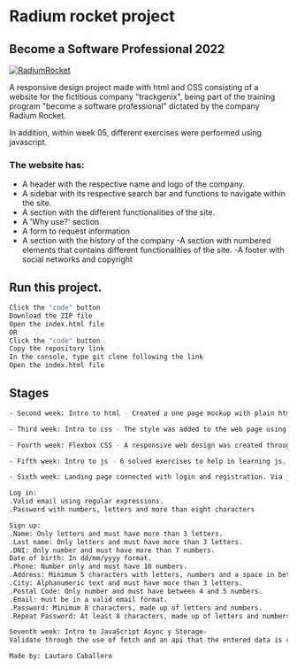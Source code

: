 
# Radium rocket project
## Become a Software Professional 2022

[![RadiumRocket](https://user-images.githubusercontent.com/86745664/160298417-0a4915a5-3142-4ae9-a57d-5d1d979c9b6f.jpeg)](https://radiumrocket.com/)

A responsive design project made with html and CSS consisting of a website for the fictitious company "trackgenix", being part of the training program "become a software professional" dictated by the company Radium Rocket.

In addition, within week 05, different exercises were performed using javascript.

### The website has:

- A header with the respective name and logo of the company.
- A sidebar with its respective search bar and functions to navigate within the site.
- A section with the different functionalities of the site.
- A 'Why use?' section.
- A form to request information
- A section with the history of the company
-A section with numbered elements that contains different functionalities of the site.
-A footer with social networks and copyright


## Run this project.


```sh
Click the "code" button
Download the ZIP file
Open the index.html file
OR
Click the "code" button
Copy the repository link
In the console, type git clone following the link
Open the index.html file
```
## Stages
```sh
- Second week: Intro to html - Created a one page mockup with plain html.

- Third week: Intro to css - The style was added to the web page using plain CSS.

- Fourth week: Flexbox CSS - A responsive web design was created through the use of flexbox and media queries.

- Fifth week: Intro to js - 6 solved exercises to help in learning js.

- Sixth week: Landing page connected with login and registration. Via js added validations for both login and registration:

Log in: 
.Valid email using regular expressions.
.Password with numbers, letters and more than eight characters

Sign up: 
.Name: Only letters and must have more than 3 letters.
.Last name: Only letters and must have more than 3 letters.
.DNI: Only number and must have more than 7 numbers.
Date of birth: In dd/mm/yyyy format.
.Phone: Number only and must have 10 numbers.
.Address: Minimum 5 characters with letters, numbers and a space in between.
.City: Alphanumeric text and must have more than 3 letters.
.Postal Code: Only number and must have between 4 and 5 numbers.
.Email: must be in a valid email format.
.Password: Minimum 8 characters, made up of letters and numbers.
.Repeat Password: At least 8 characters, made up of letters and numbers.

Seventh week: Intro to JavaScript Async y Storage- 
Validate through the use of fetch and an api that the entered data is correct, then save that data within a local storage 
```
```sh
Made by: Lautaro Caballero
```